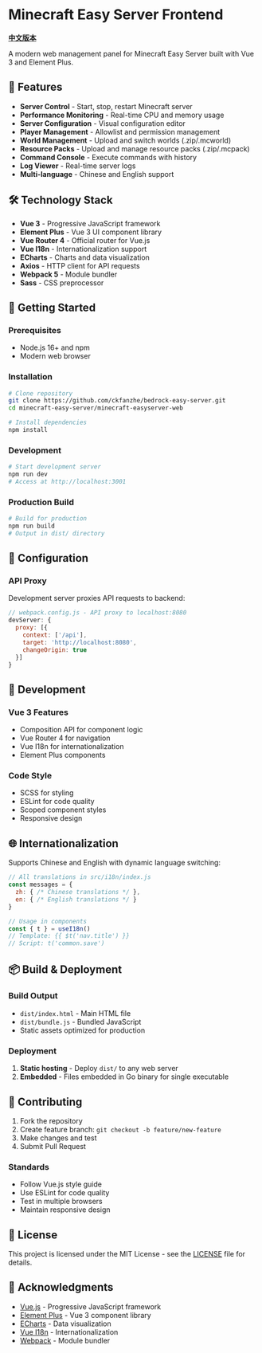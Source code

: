 # Minecraft Easy Server Frontend

**[中文版本](README_CN.md)**

A modern web management panel for Minecraft Easy Server built with Vue 3 and Element Plus.

## 🚀 Features

- **Server Control** - Start, stop, restart Minecraft server
- **Performance Monitoring** - Real-time CPU and memory usage
- **Server Configuration** - Visual configuration editor
- **Player Management** - Allowlist and permission management
- **World Management** - Upload and switch worlds (.zip/.mcworld)
- **Resource Packs** - Upload and manage resource packs (.zip/.mcpack)
- **Command Console** - Execute commands with history
- **Log Viewer** - Real-time server logs
- **Multi-language** - Chinese and English support

## 🛠️ Technology Stack

- **Vue 3** - Progressive JavaScript framework
- **Element Plus** - Vue 3 UI component library
- **Vue Router 4** - Official router for Vue.js
- **Vue I18n** - Internationalization support
- **ECharts** - Charts and data visualization
- **Axios** - HTTP client for API requests
- **Webpack 5** - Module bundler
- **Sass** - CSS preprocessor


## 🚀 Getting Started

### Prerequisites

- Node.js 16+ and npm
- Modern web browser

### Installation

```bash
# Clone repository
git clone https://github.com/ckfanzhe/bedrock-easy-server.git
cd minecraft-easy-server/minecraft-easyserver-web

# Install dependencies
npm install
```

### Development

```bash
# Start development server
npm run dev
# Access at http://localhost:3001
```

### Production Build

```bash
# Build for production
npm run build
# Output in dist/ directory
```

## 🔧 Configuration

### API Proxy

Development server proxies API requests to backend:

```javascript
// webpack.config.js - API proxy to localhost:8080
devServer: {
  proxy: [{
    context: ['/api'],
    target: 'http://localhost:8080',
    changeOrigin: true
  }]
}
```

## 🧪 Development

### Vue 3 Features
- Composition API for component logic
- Vue Router 4 for navigation
- Vue I18n for internationalization
- Element Plus components

### Code Style
- SCSS for styling
- ESLint for code quality
- Scoped component styles
- Responsive design

## 🌐 Internationalization

Supports Chinese and English with dynamic language switching:

```javascript
// All translations in src/i18n/index.js
const messages = {
  zh: { /* Chinese translations */ },
  en: { /* English translations */ }
}

// Usage in components
const { t } = useI18n()
// Template: {{ $t('nav.title') }}
// Script: t('common.save')
```

## 📦 Build & Deployment

### Build Output
- `dist/index.html` - Main HTML file
- `dist/bundle.js` - Bundled JavaScript
- Static assets optimized for production

### Deployment
1. **Static hosting** - Deploy `dist/` to any web server
2. **Embedded** - Files embedded in Go binary for single executable

## 🤝 Contributing

1. Fork the repository
2. Create feature branch: `git checkout -b feature/new-feature`
3. Make changes and test
4. Submit Pull Request

### Standards
- Follow Vue.js style guide
- Use ESLint for code quality
- Test in multiple browsers
- Maintain responsive design

## 📄 License

This project is licensed under the MIT License - see the [LICENSE](../LICENSE) file for details.

## 🙏 Acknowledgments

- [Vue.js](https://vuejs.org/) - Progressive JavaScript framework
- [Element Plus](https://element-plus.org/) - Vue 3 component library
- [ECharts](https://echarts.apache.org/) - Data visualization
- [Vue I18n](https://vue-i18n.intlify.dev/) - Internationalization
- [Webpack](https://webpack.js.org/) - Module bundler
